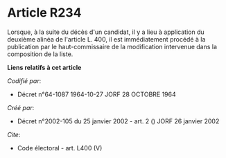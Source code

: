 # Article R234

Lorsque, à la suite du décès d'un candidat, il y a lieu à application du deuxième alinéa de l'article L. 400, il est
immédiatement procédé à la publication par le haut-commissaire de la modification intervenue dans la composition de la liste.

**Liens relatifs à cet article**

_Codifié par_:

  - Décret n°64-1087 1964-10-27 JORF 28 OCTOBRE 1964

_Créé par_:

  - Décret n°2002-105 du 25 janvier 2002 - art. 2 () JORF 26 janvier 2002

_Cite_:

  - Code électoral - art. L400 (V)
